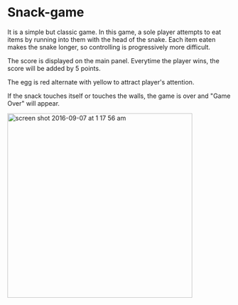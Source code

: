 # Snack-game

It is a simple but classic game. In this game, a sole player attempts to eat items by running into them with the head of the snake. Each item eaten makes the snake longer, so controlling is progressively more difficult.

The score is displayed on the main panel. Everytime the player wins, the score will be added by 5 points. 

The egg is red alternate with yellow to attract player's attention.

If the snack touches itself or touches the walls, the game is over and "Game Over" will appear.



<img width="416" alt="screen shot 2016-09-07 at 1 17 56 am" src="https://cloud.githubusercontent.com/assets/16570657/18300649/0e06866a-7499-11e6-9fa8-41bb1f29e135.png">

